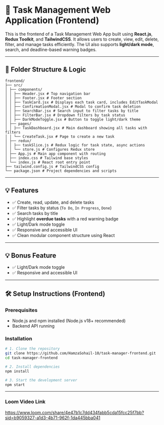 # 🚀 Task Management Web Application (Frontend)

This is the frontend of a Task Management Web App built using **React.js**, **Redux Toolkit**, and **TailwindCSS**. It allows users to create, view, edit, delete, filter, and manage tasks efficiently. The UI also supports **light/dark mode**, search, and deadline-based warning badges.

---

## 📂 Folder Structure & Logic
```
frontend/
├── src/
│ ├── components/
│ │ ├── Header.jsx # Top navigation bar
│ │ ├── Footer.jsx # Footer section
│ │ ├── TaskCard.jsx # Displays each task card, includes EditTaskModal
│ │ ├── ConfirmationModal.jsx # Modal to confirm task deletion
│ │ ├── SearchBar.jsx # Search input to filter tasks by title
│ │ ├── FilterBar.jsx # Dropdown filters by task status
│ │ ├── DarkModeToggle.jsx # Button to toggle light/dark theme
│ ├── pages/
│ │ ├── TaskDashboard.jsx # Main dashboard showing all tasks with filters
│ │ └── CreateTask.jsx # Page to create a new task
│ ├── redux/
│ │ ├── taskSlice.js # Redux logic for task state, async actions
│ │ └── store.js # Configures Redux store
│ ├── App.js # Main app component with routing
│ ├── index.css # Tailwind base styles
│ └── index.js # React root entry point
├── tailwind.config.js # TailwindCSS config
└── package.json # Project dependencies and scripts
```

---

## 💡 Features

- ✅ Create, read, update, and delete tasks
- ✅ Filter tasks by status (`To Do`, `In Progress`, `Done`)
- ✅ Search tasks by title
- ✅ Highlight **overdue tasks** with a red warning badge
- ✅ Light/Dark mode toggle
- ✅ Responsive and accessible UI
- ✅ Clean modular component structure using React

---

## 💡 Bonus Feature

- ✅ Light/Dark mode toggle
- ✅ Responsive and accessible UI

---

## 🛠️ Setup Instructions (Frontend)

### Prerequisites

- Node.js and npm installed (Node.js v18+ recommended)
- Backend API running

### Installation

```bash
# 1. Clone the repository
git clone https://github.com/HamzaSohail-10/task-manager-frontend.git
cd task-manager-frontend

# 2. Install dependencies
npm install

# 3. Start the development server
npm start
```
---

### Loom Video Link
https://www.loom.com/share/4e47b1c7dd434fabb5cda15fcc25f7bb?sid=b9059327-a1d3-4b71-962f-1da445bba041
